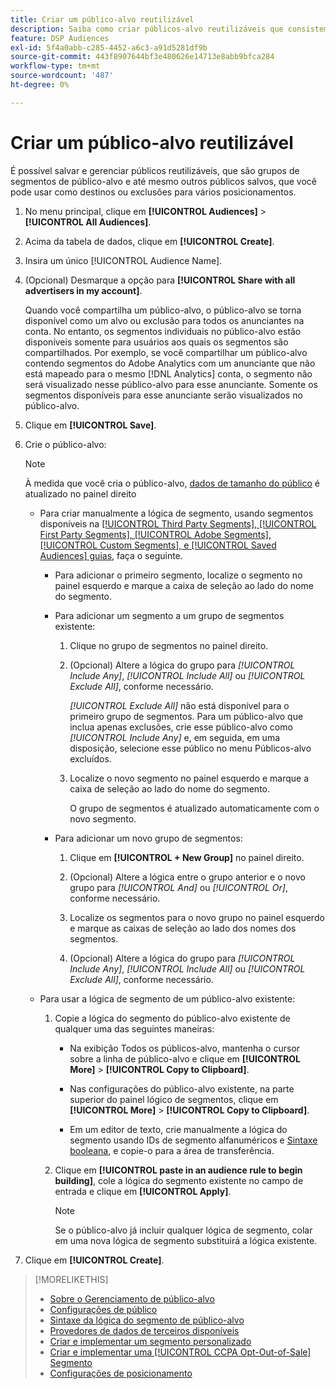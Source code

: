 ```yaml
---
title: Criar um público-alvo reutilizável
description: Saiba como criar públicos-alvo reutilizáveis que consistem em segmentos de público-alvo e outros públicos-alvo salvos.
feature: DSP Audiences
exl-id: 5f4a0abb-c285-4452-a6c3-a91d5281df9b
source-git-commit: 443f8907644bf3e480626e14713e8abb9bfca284
workflow-type: tm+mt
source-wordcount: '487'
ht-degree: 0%

---
```


# Criar um público-alvo reutilizável

<!-- "Saved audience" is used in UI (where?), but "saved" is a state, not a type. "Reusable audience" sounds better in a description. "Audience template" isn't right, either, since it implies you can edit it on the fly to create a new, different audience. Some other term? -->

É possível salvar e gerenciar públicos reutilizáveis, que são grupos de segmentos de público-alvo e até mesmo outros públicos salvos, que você pode usar como destinos ou exclusões para vários posicionamentos.

1. No menu principal, clique em **[!UICONTROL Audiences]** > **[!UICONTROL All Audiences]**.

1. Acima da tabela de dados, clique em **[!UICONTROL Create]**.

1. Insira um único [!UICONTROL Audience Name].

1. (Opcional) Desmarque a opção para **[!UICONTROL Share with all advertisers in my account]**.

   Quando você compartilha um público-alvo, o público-alvo se torna disponível como um alvo ou exclusão para todos os anunciantes na conta. No entanto, os segmentos individuais no público-alvo estão disponíveis somente para usuários aos quais os segmentos são compartilhados. Por exemplo, se você compartilhar um público-alvo contendo segmentos do Adobe Analytics com um anunciante que não está mapeado para o mesmo [!DNL Analytics] conta, o segmento não será visualizado nesse público-alvo para esse anunciante. Somente os segmentos disponíveis para esse anunciante serão visualizados no público-alvo.

1. Clique em **[!UICONTROL Save]**.

1. Crie o público-alvo:

   >[!NOTE]
   >
   >À medida que você cria o público-alvo, [dados de tamanho do público](audience-about.md) é atualizado no painel direito

   * Para criar manualmente a lógica de segmento, usando segmentos disponíveis na [[!UICONTROL Third Party Segments], [!UICONTROL First Party Segments], [!UICONTROL Adobe Segments], [!UICONTROL Custom Segments], e [!UICONTROL Saved Audiences] guias](audience-settings.md), faça o seguinte.

      * Para adicionar o primeiro segmento, localize o segmento no painel esquerdo e marque a caixa de seleção ao lado do nome do segmento.

      * Para adicionar um segmento a um grupo de segmentos existente:

         1. Clique no grupo de segmentos no painel direito.

         1. (Opcional) Altere a lógica do grupo para *[!UICONTROL Include Any]*, *[!UICONTROL Include All]* ou *[!UICONTROL Exclude All]*, conforme necessário.

            *[!UICONTROL Exclude All]* não está disponível para o primeiro grupo de segmentos. Para um público-alvo que inclua apenas exclusões, crie esse público-alvo como *[!UICONTROL Include Any]* e, em seguida, em uma disposição, selecione esse público no menu Públicos-alvo excluídos.

         1. Localize o novo segmento no painel esquerdo e marque a caixa de seleção ao lado do nome do segmento.

            O grupo de segmentos é atualizado automaticamente com o novo segmento.
      * Para adicionar um novo grupo de segmentos:

         1. Clique em **[!UICONTROL + New Group]** no painel direito.

         1. (Opcional) Altere a lógica entre o grupo anterior e o novo grupo para *[!UICONTROL And]* ou *[!UICONTROL Or]*, conforme necessário.

         1. Localize os segmentos para o novo grupo no painel esquerdo e marque as caixas de seleção ao lado dos nomes dos segmentos.

         1. (Opcional) Altere a lógica do grupo para *[!UICONTROL Include Any]*, *[!UICONTROL Include All]* ou *[!UICONTROL Exclude All]*, conforme necessário.
   * Para usar a lógica de segmento de um público-alvo existente:

      1. Copie a lógica do segmento do público-alvo existente de qualquer uma das seguintes maneiras:

         * Na exibição Todos os públicos-alvo, mantenha o cursor sobre a linha de público-alvo e clique em **[!UICONTROL More]** > **[!UICONTROL Copy to Clipboard]**.

         * Nas configurações do público-alvo existente, na parte superior do painel lógico de segmentos, clique em **[!UICONTROL More]** > **[!UICONTROL Copy to Clipboard]**.

         * Em um editor de texto, crie manualmente a lógica do segmento usando IDs de segmento alfanuméricos e [Sintaxe booleana](audience-segment-logic-syntax.md), e copie-o para a área de transferência.
      1. Clique em **[!UICONTROL paste in an audience rule to begin building]**, cole a lógica do segmento existente no campo de entrada e clique em **[!UICONTROL Apply]**.

         >[!NOTE]
         >
         >Se o público-alvo já incluir qualquer lógica de segmento, colar em uma nova lógica de segmento substituirá a lógica existente.




1. Clique em **[!UICONTROL Create]**.

>[!MORELIKETHIS]
>
>* [Sobre o Gerenciamento de público-alvo](audience-about.md)
>* [Configurações de público](audience-settings.md)
>* [Sintaxe da lógica do segmento de público-alvo](audience-segment-logic-syntax.md)
>* [Provedores de dados de terceiros disponíveis](third-party-data-providers.md)
>* [Criar e implementar um segmento personalizado](custom-segment-create.md)
>* [Criar e implementar uma [!UICONTROL CCPA Opt-Out-of-Sale] Segmento](ccpa-opt-out-segment-create.md)
>* [Configurações de posicionamento](/help/dsp/campaign-management/placements/placement-settings.md)

